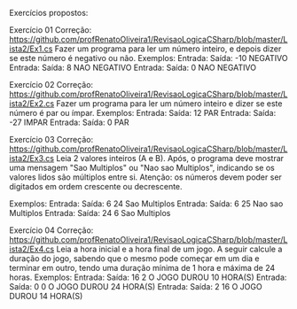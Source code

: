 Exercícios propostos:

Exercício 01
Correção: https://github.com/profRenatoOliveira1/RevisaoLogicaCSharp/blob/master/Lista2/Ex1.cs
Fazer um programa para ler um número inteiro, e depois dizer se este número é negativo ou não.
Exemplos:
Entrada: Saída:
-10 NEGATIVO
Entrada: Saída:
8 NAO NEGATIVO
Entrada: Saída:
0 NAO NEGATIVO

Exercício 02
Correção: https://github.com/profRenatoOliveira1/RevisaoLogicaCSharp/blob/master/Lista2/Ex2.cs
Fazer um programa para ler um número inteiro e dizer se este número é par ou ímpar.
Exemplos:
Entrada: Saída:
12 PAR
Entrada: Saída:
-27 IMPAR
Entrada: Saída:
0 PAR

Exercício 03
Correção: https://github.com/profRenatoOliveira1/RevisaoLogicaCSharp/blob/master/Lista2/Ex3.cs
Leia 2 valores inteiros (A e B). Após, o programa deve mostrar uma mensagem "Sao Multiplos" ou "Nao sao
Multiplos", indicando se os valores lidos são múltiplos entre si. Atenção: os números devem poder ser digitados em
ordem crescente ou decrescente.

Exemplos:
Entrada: Saída:
6 24 Sao Multiplos
Entrada: Saída:
6 25 Nao sao Multiplos
Entrada: Saída:
24 6 Sao Multiplos

Exercício 04
Correção: https://github.com/profRenatoOliveira1/RevisaoLogicaCSharp/blob/master/Lista2/Ex4.cs
Leia a hora inicial e a hora final de um jogo. A seguir calcule a duração do jogo, sabendo que o mesmo pode
começar em um dia e terminar em outro, tendo uma duração mínima de 1 hora e máxima de 24 horas.
Exemplos:
Entrada: Saída:
16 2 O JOGO DUROU 10 HORA(S)
Entrada: Saída:
0 0 O JOGO DUROU 24 HORA(S)
Entrada: Saída:
2 16 O JOGO DUROU 14 HORA(S)
